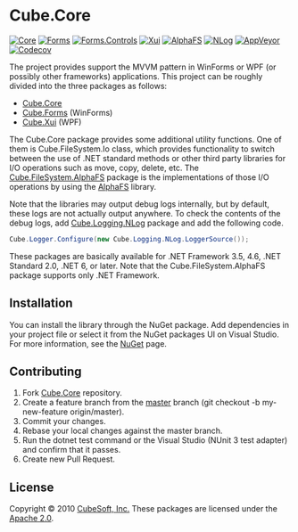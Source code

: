 Cube.Core
====

[![Core](https://badgen.net/nuget/v/cube.core?label=core)](https://www.nuget.org/packages/cube.core/)
[![Forms](https://badgen.net/nuget/v/cube.forms?label=forms)](https://www.nuget.org/packages/cube.forms/)
[![Forms.Controls](https://badgen.net/nuget/v/cube.forms.controls?label=forms.controls)](https://www.nuget.org/packages/cube.forms.controls/)
[![Xui](https://badgen.net/nuget/v/cube.xui?label=xui)](https://www.nuget.org/packages/cube.xui/)
[![AlphaFS](https://badgen.net/nuget/v/cube.filesystem.alphafs?label=alphafs)](https://www.nuget.org/packages/cube.filesystem.alphafs/)
[![NLog](https://badgen.net/nuget/v/cube.logging.nlog?label=nlog)](https://www.nuget.org/packages/cube.logging.nlog/)
[![AppVeyor](https://badgen.net/appveyor/ci/clown/cube-core)](https://ci.appveyor.com/project/clown/cube-core)
[![Codecov](https://badgen.net/codecov/c/github/cube-soft/cube.core)](https://codecov.io/gh/cube-soft/cube.core)

The project provides support the MVVM pattern in WinForms or WPF (or possibly other frameworks) applications. This project can be roughly divided into the three packages as follows:

* [Cube.Core](https://www.nuget.org/packages/cube.core/)
* [Cube.Forms](https://www.nuget.org/packages/cube.forms/) (WinForms)
* [Cube.Xui](https://www.nuget.org/packages/cube.xui/) (WPF)

The Cube.Core package provides some additional utility functions. One of them is Cube.FileSystem.Io class, which provides functionality to switch between the use of .NET standard methods or other third party libraries for I/O operations such as move, copy, delete, etc. The [Cube.FileSystem.AlphaFS](https://www.nuget.org/packages/cube.filesystem.alphafs/) package is the implementations of those I/O operations by using the [AlphaFS](https://alphafs.alphaleonis.com/) library.

Note that the libraries may output debug logs internally, but by default, these logs are not actually output anywhere. To check the contents of the debug logs, add [Cube.Logging.NLog](https://www.nuget.org/packages/cube.logging.nlog/) package and add the following code.

```cs
Cube.Logger.Configure(new Cube.Logging.NLog.LoggerSource());
```

These packages are basically available for .NET Framework 3.5, 4.6, .NET Standard 2.0, .NET 6, or later. Note that the Cube.FileSystem.AlphaFS package supports only .NET Framework.

## Installation

You can install the library through the NuGet package. Add dependencies in your project file or select it from the NuGet packages UI on Visual Studio. For more information, see the [NuGet](https://www.nuget.org/packages/cube.core/) page.

## Contributing

1. Fork [Cube.Core](https://github.com/cube-soft/cube.core/fork) repository.
2. Create a feature branch from the [master](https://github.com/cube-soft/cube.core/tree/master) branch (git checkout -b my-new-feature origin/master).
3. Commit your changes.
4. Rebase your local changes against the master branch.
5. Run the dotnet test command or the Visual Studio (NUnit 3 test adapter) and confirm that it passes.
6. Create new Pull Request.

## License

Copyright © 2010 [CubeSoft, Inc.](https://www.cube-soft.com/)
These packages are licensed under the [Apache 2.0](https://github.com/cube-soft/cube.core/blob/master/License.txt).